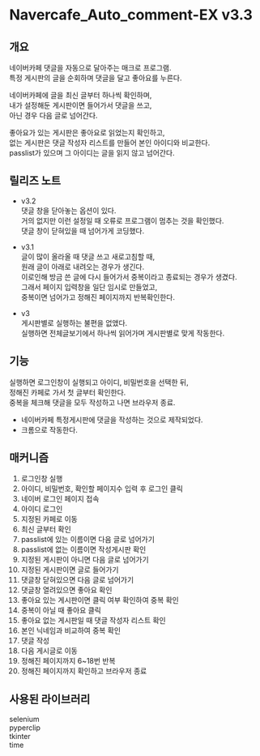 # Navercafe_Auto_comment-EX v3.3

## 개요

네이버카페 댓글을 자동으로 달아주는 매크로 프로그램.  
특정 게시판의 글을 순회하며 댓글을 달고 좋아요를 누른다.

네이버카페에 글을 최신 글부터 하나씩 확인하며,  
내가 설정해둔 게시판이면 들어가서 댓글을 쓰고,  
아닌 경우 다음 글로 넘어간다.

좋아요가 있는 게시판은 좋아요로 읽었는지 확인하고,  
없는 게시판은 댓글 작성자 리스트를 만들어 본인 아이디와 비교한다.  
passlist가 있으며 그 아이디는 글을 읽지 않고 넘어간다.

## 릴리즈 노트

- v3.2  
  댓글 창을 닫아놓는 옵션이 있다.  
  거의 없지만 이런 설정일 때 오류로 프로그램이 멈추는 것을 확인했다.  
  댓글 창이 닫혀있을 때 넘어가게 코딩했다.

- v3.1  
  글이 많이 올라올 때 댓글 쓰고 새로고침할 때,  
  원래 글이 아래로 내려오는 경우가 생긴다.  
  이로인해 방금 쓴 글에 다시 들어가서 중복이라고 종료되는 경우가 생겼다.  
  그래서 페이지 입력창을 일단 임시로 만들었고,  
  중복이면 넘어가고 정해진 페이지까지 반복확인한다.

- v3  
  게시판별로 실행하는 불편을 없앴다.  
  실행하면 전체글보기에서 하나씩 읽어가며 게시판별로 맞게 작동한다.

## 기능

실행하면 로그인창이 실행되고 아이디, 비밀번호을 선택한 뒤,  
정해진 카페로 가서 첫 글부터 확인한다.  
중복을 체크해 댓글을 모두 작성하고 나면 브라우저 종료.

- 네이버카페 특정게시판에 댓글을 작성하는 것으로 제작되었다.
- 크롬으로 작동한다.

## 매커니즘

1. 로그인창 실행
2. 아이디, 비밀번호, 확인할 페이지수 입력 후 로그인 클릭
3. 네이버 로그인 페이지 접속
4. 아이디 로그인
5. 지정된 카페로 이동
6. 최신 글부터 확인
7. passlist에 있는 이름이면 다음 글로 넘어가기
8. passlist에 없는 이름이면 작성게시판 확인
9. 지정된 게시판이 아니면 다음 글로 넘어가기
10. 지정된 게시판이면 글로 들어가기
11. 댓글창 닫혀있으면 다음 글로 넘어가기
12. 댓글창 열려있으면 좋아요 확인
13. 좋아요 있는 게시판이면 클릭 여부 확인하여 중복 확인
14. 중복이 아닐 때 좋아요 클릭
15. 좋아요 없는 게시판일 때 댓글 작성자 리스트 확인
16. 본인 닉네임과 비교하여 중복 확인
17. 댓글 작성
18. 다음 게시글로 이동
19. 정해진 페이지까지 6~18번 반복
20. 정해진 페이지까지 확인하고 브라우저 종료

## 사용된 라이브러리

selenium  
pyperclip  
tkinter  
time
